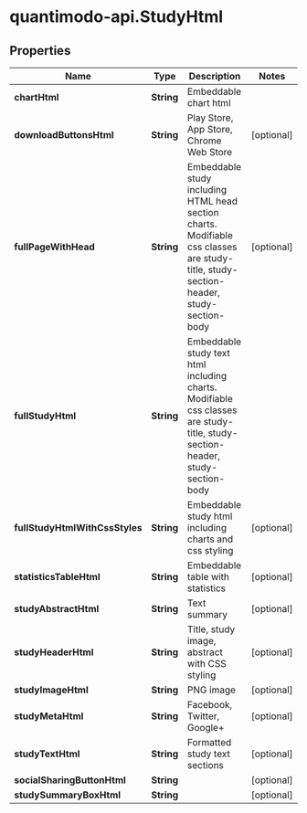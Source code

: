 # quantimodo-api.StudyHtml

## Properties
Name | Type | Description | Notes
------------ | ------------- | ------------- | -------------
**chartHtml** | **String** | Embeddable chart html | 
**downloadButtonsHtml** | **String** | Play Store, App Store, Chrome Web Store | [optional] 
**fullPageWithHead** | **String** | Embeddable study including HTML head section charts.  Modifiable css classes are study-title, study-section-header, study-section-body | [optional] 
**fullStudyHtml** | **String** | Embeddable study text html including charts.  Modifiable css classes are study-title, study-section-header, study-section-body | 
**fullStudyHtmlWithCssStyles** | **String** | Embeddable study html including charts and css styling | [optional] 
**statisticsTableHtml** | **String** | Embeddable table with statistics | [optional] 
**studyAbstractHtml** | **String** | Text summary | [optional] 
**studyHeaderHtml** | **String** | Title, study image, abstract with CSS styling | [optional] 
**studyImageHtml** | **String** | PNG image | [optional] 
**studyMetaHtml** | **String** | Facebook, Twitter, Google+ | [optional] 
**studyTextHtml** | **String** | Formatted study text sections | [optional] 
**socialSharingButtonHtml** | **String** |  | [optional] 
**studySummaryBoxHtml** | **String** |  | [optional] 


